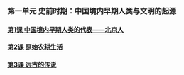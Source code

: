 ### 第一单元 史前时期：中国境内早期人类与文明的起源

#### [第1课 中国境内早期人类的代表——北京人](./%E7%AC%AC1%E8%AF%BE%20%E4%B8%AD%E5%9B%BD%E5%A2%83%E5%86%85%E6%97%A9%E6%9C%9F%E4%BA%BA%E7%B1%BB%E7%9A%84%E4%BB%A3%E8%A1%A8%E2%80%94%E2%80%94%E5%8C%97%E4%BA%AC%E4%BA%BA.html)
#### [第2课 原始农耕生活](./%E7%AC%AC2%E8%AF%BE%20%E5%8E%9F%E5%A7%8B%E5%86%9C%E8%80%95%E7%94%9F%E6%B4%BB.html)
#### [第3课 远古的传说](./%E7%AC%AC3%E8%AF%BE%20%E8%BF%9C%E5%8F%A4%E7%9A%84%E4%BC%A0%E8%AF%B4.html)